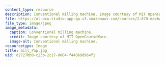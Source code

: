 ```yaml
---
content_type: resource
description: Conventional milling machine. Image courtesy of MIT OpenCourseWare.
file: https://ol-ocw-studio-app-qa.s3.amazonaws.com/courses/2-670-mechanical-engineering-tools-january-iap-2004/d2727bb0c23b2c170604f44069d964f1_mill_Pap.jpg
file_type: image/jpeg
image_metadata:
  caption: Conventional milling machine.
  credit: Image courtesy of MIT OpenCourseWare.
  image-alt: Conventional milling machine.
resourcetype: Image
title: mill_Pap.jpg
uid: d2727bb0-c23b-2c17-0604-f44069d964f1
---
```

